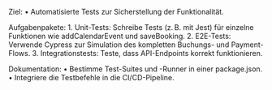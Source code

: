Ziel:
	•	Automatisierte Tests zur Sicherstellung der Funktionalität.

Aufgabenpakete:
	1. Unit-Tests: Schreibe Tests (z. B. mit Jest) für einzelne Funktionen wie addCalendarEvent und saveBooking.
	2. E2E-Tests: Verwende Cypress zur Simulation des kompletten Buchungs- und Payment-Flows.
	3. Integrationstests: Teste, dass API-Endpoints korrekt funktionieren.

Dokumentation:
	•	Bestimme Test-Suites und -Runner in einer package.json.
	•	Integriere die Testbefehle in die CI/CD-Pipeline.
